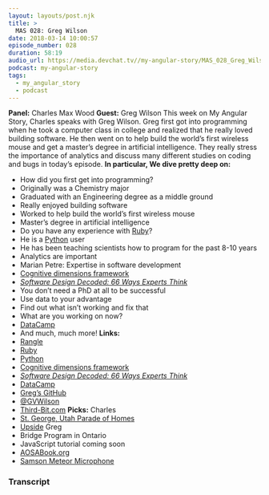 ```yaml
---
layout: layouts/post.njk
title: >
  MAS 028: Greg Wilson
date: 2018-03-14 10:00:57
episode_number: 028
duration: 58:19
audio_url: https://media.devchat.tv//my-angular-story/MAS_028_Greg_Wilson.mp3
podcast: my-angular-story
tags:
  - my_angular_story
  - podcast
---
```


**Panel:** Charles Max Wood **Guest:** Greg Wilson This week on My Angular Story, Charles speaks with Greg Wilson. Greg first got into programming when he took a computer class in college and realized that he really loved building software. He then went on to help build the world’s first wireless mouse and get a master’s degree in artificial intelligence. They really stress the importance of analytics and discuss many different studies on coding and bugs in today’s episode. **In particular, We dive pretty deep on:&nbsp;**

- How did you first get into programming?
- Originally was a Chemistry major
- Graduated with an Engineering degree as a middle ground
- Really enjoyed building software
- Worked to help build the world’s first wireless mouse
- Master’s degree in artificial intelligence
- Do you have any experience with [Ruby](https://www.ruby-lang.org/en/)?
- He is a [Python](https://www.python.org/) user
- He has been teaching scientists how to program for the past 8-10 years
- Analytics are important
- Marian Petre: Expertise in software development
- [Cognitive dimensions framework](https://www.cl.cam.ac.uk/~afb21/CognitiveDimensions/)
- [_Software Design Decoded: 66 Ways Experts Think_](https://www.amazon.com/Software-Design-Decoded-Experts-Think/dp/0262035189)
- You don’t need a PhD at all to be successful
- Use data to your advantage
- Find out what isn’t working and fix that
- What are you working on now?
- [DataCamp](https://www.datacamp.com/)
- And much, much more!
  **Links:&nbsp;**
- [Rangle](https://rangle.io/)
- [Ruby](https://www.ruby-lang.org/en/)
- [Python](https://www.python.org/)
- [Cognitive dimensions framework](https://www.cl.cam.ac.uk/~afb21/CognitiveDimensions/)
- [_Software Design Decoded: 66 Ways Experts Think_](https://www.amazon.com/Software-Design-Decoded-Experts-Think/dp/0262035189)
- [DataCamp](https://www.datacamp.com/)
- [Greg’s GitHub](https://github.com/gvwilson)
- [@GVWilson](https://twitter.com/gvwilson?ref_src=twsrc%255Egoogle%257Ctwcamp%255Eserp%257Ctwgr%255Eauthor)
- [Third-Bit.com](https://third-bit.com/)
  **Picks:** Charles
- [St. George, Utah Parade of Homes](https://paradehomes.com/web/)
- [Upside](https://upside.com/travel)
  Greg
- Bridge Program in Ontario
- JavaScript tutorial coming soon
- [AOSABook.org](https://aosabook.org/en/index.html)
- [Samson Meteor Microphone](https://www.amazon.com/Samson-Meteor-Studio-Microphone-Chrome/dp/B004MF39YS)

### Transcript
